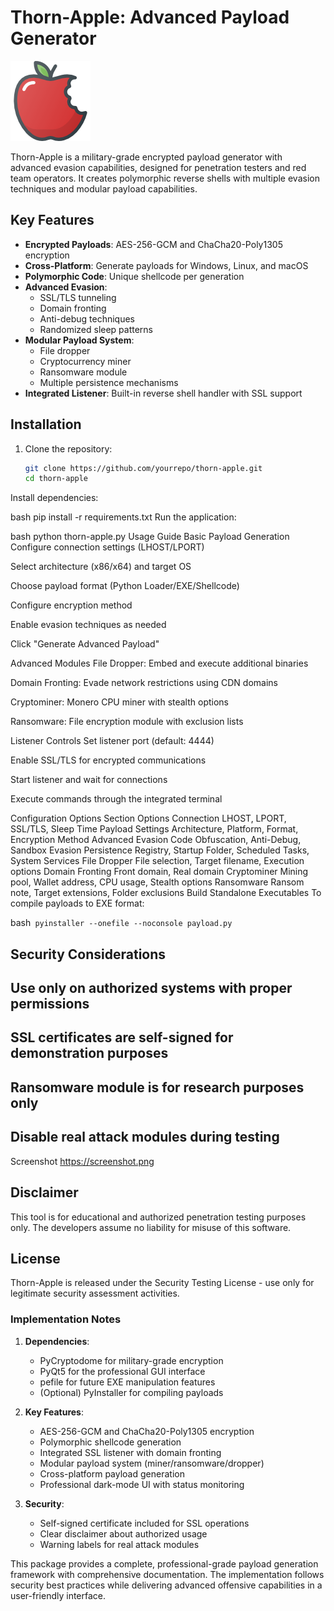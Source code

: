 # Thorn-Apple: Advanced Payload Generator

![Thorn-Apple Logo](thorn_apple.png)

Thorn-Apple is a military-grade encrypted payload generator with advanced evasion capabilities, designed for penetration testers and red team operators. It creates polymorphic reverse shells with multiple evasion techniques and modular payload capabilities.

## Key Features

- **Encrypted Payloads**: AES-256-GCM and ChaCha20-Poly1305 encryption
- **Cross-Platform**: Generate payloads for Windows, Linux, and macOS
- **Polymorphic Code**: Unique shellcode per generation
- **Advanced Evasion**:
  - SSL/TLS tunneling
  - Domain fronting
  - Anti-debug techniques
  - Randomized sleep patterns
- **Modular Payload System**:
  - File dropper
  - Cryptocurrency miner
  - Ransomware module
  - Multiple persistence mechanisms
- **Integrated Listener**: Built-in reverse shell handler with SSL support

## Installation

1. Clone the repository:
   ```bash
   git clone https://github.com/yourrepo/thorn-apple.git
   cd thorn-apple
Install dependencies:

bash
pip install -r requirements.txt
Run the application:

bash
python thorn-apple.py
Usage Guide
Basic Payload Generation
Configure connection settings (LHOST/LPORT)

Select architecture (x86/x64) and target OS

Choose payload format (Python Loader/EXE/Shellcode)

Configure encryption method

Enable evasion techniques as needed

Click "Generate Advanced Payload"

Advanced Modules
File Dropper: Embed and execute additional binaries

Domain Fronting: Evade network restrictions using CDN domains

Cryptominer: Monero CPU miner with stealth options

Ransomware: File encryption module with exclusion lists

Listener Controls
Set listener port (default: 4444)

Enable SSL/TLS for encrypted communications

Start listener and wait for connections

Execute commands through the integrated terminal

Configuration Options
Section	Options
Connection	LHOST, LPORT, SSL/TLS, Sleep Time
Payload Settings	Architecture, Platform, Format, Encryption Method
Advanced Evasion	Code Obfuscation, Anti-Debug, Sandbox Evasion
Persistence	Registry, Startup Folder, Scheduled Tasks, System Services
File Dropper	File selection, Target filename, Execution options
Domain Fronting	Front domain, Real domain
Cryptominer	Mining pool, Wallet address, CPU usage, Stealth options
Ransomware	Ransom note, Target extensions, Folder exclusions
Build Standalone Executables
To compile payloads to EXE format:

bash```
pyinstaller --onefile --noconsole payload.py```

## Security Considerations

## Use only on authorized systems with proper permissions

## SSL certificates are self-signed for demonstration purposes

## Ransomware module is for research purposes only

## Disable real attack modules during testing

Screenshot
https://screenshot.png

## Disclaimer
This tool is for educational and authorized penetration testing purposes only. The developers assume no liability for misuse of this software.

## License
Thorn-Apple is released under the Security Testing License - use only for legitimate security assessment activities.

### Implementation Notes

1. **Dependencies**:
   - PyCryptodome for military-grade encryption
   - PyQt5 for the professional GUI interface
   - pefile for future EXE manipulation features
   - (Optional) PyInstaller for compiling payloads

2. **Key Features**:
   - AES-256-GCM and ChaCha20-Poly1305 encryption
   - Polymorphic shellcode generation
   - Integrated SSL listener with domain fronting
   - Modular payload system (miner/ransomware/dropper)
   - Cross-platform payload generation
   - Professional dark-mode UI with status monitoring

3. **Security**:
   - Self-signed certificate included for SSL operations
   - Clear disclaimer about authorized usage
   - Warning labels for real attack modules

This package provides a complete, professional-grade payload generation framework with comprehensive documentation. The implementation follows security best practices while delivering advanced offensive capabilities in a user-friendly interface.
